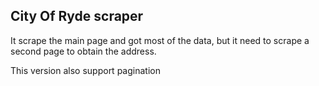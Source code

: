 City Of Ryde scraper
-------------------------

It scrape the main page and got most of the data, but it need to scrape a second page to obtain the address.

This version also support pagination

